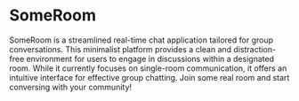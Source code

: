# SomeRoom
SomeRoom is a streamlined real-time chat application tailored for group conversations. This minimalist platform provides a clean and distraction-free environment for users to engage in discussions within a designated room. While it currently focuses on single-room communication, it offers an intuitive interface for effective group chatting. Join some real room and start conversing with your community!
